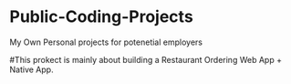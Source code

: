 # Public-Coding-Projects
My Own Personal projects for potenetial employers


#This prokect is mainly about building a Restaurant Ordering Web App + Native App.
